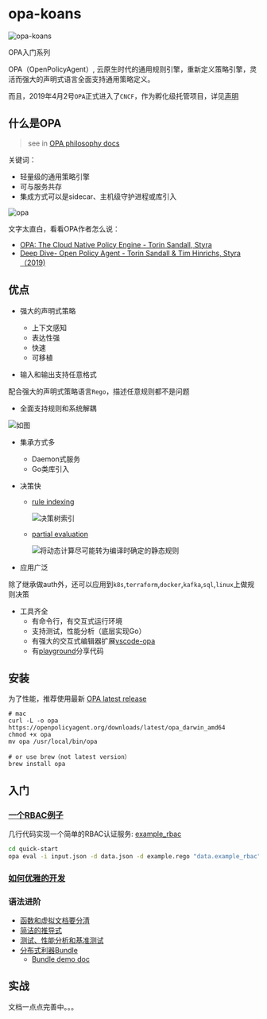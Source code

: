 # opa-koans

![opa-koans](https://github.com/NewbMiao/opa-koans/workflows/opa-koans/badge.svg?branch=master)

OPA入门系列

OPA（OpenPolicyAgent）, 云原生时代的通用规则引擎，重新定义策略引擎，灵活而强大的声明式语言全面支持通用策略定义。

而且，2019年4月2号`OPA`正式进入了`CNCF`，作为孵化级托管项目，详见[声明](https://www.cncf.io/blog/2019/04/02/toc-votes-to-move-opa-into-cncf-incubator/)

## 什么是OPA

> see in [OPA philosophy docs](https://www.openpolicyagent.org/docs/latest/philosophy/#what-is-opa)

关键词：

- 轻量级的通用策略引擎
- 可与服务共存
- 集成方式可以是sidecar、主机级守护进程或库引入

![opa](/misc/opa-service.png)

文字太直白，看看OPA作者怎么说：

- [OPA: The Cloud Native Policy Engine - Torin Sandall, Styra](https://www.bilibili.com/video/BV1AE411V7Hs/)
- [Deep Dive- Open Policy Agent - Torin Sandall & Tim Hinrichs, Styra（2019)](https://www.bilibili.com/video/BV19E411A7BH/)

## 优点

- 强大的声明式策略
  - 上下文感知
  - 表达性强
  - 快速
  - 可移植

- 输入和输出支持任意格式

配合强大的声明式策略语言`Rego`，描述任意规则都不是问题

- 全面支持规则和系统解耦

![如图](/misc/decouple.png)

- 集承方式多
  - Daemon式服务
  - Go类库引入
- 决策快
  - [rule indexing](https://blog.openpolicyagent.org/optimizing-opa-rule-indexing-59f03f17caf3)
  
    ![决策树索引](/misc/rule-indexing.png)

  - [partial evaluation](https://blog.openpolicyagent.org/partial-evaluation-162750eaf422)
  
    ![将动态计算尽可能转为编译时确定的静态规则](/misc/partial-evaluation.png)

- 应用广泛

除了继承做auth外，还可以应用到`k8s`,`terraform`,`docker`,`kafka`,`sql`,`linux`上做规则决策

- 工具齐全
  - 有命令行，有交互式运行环境
  - 支持测试，性能分析（底层实现Go）
  - 有强大的交互式编辑器扩展[vscode-opa](https://marketplace.visualstudio.com/items?itemName=tsandall.opa)
  - 有[playground](https://play.openpolicyagent.org/)分享代码

## 安装

为了性能，推荐使用最新 [OPA latest release](https://github.com/open-policy-agent/opa/releases/latest)

```shell
# mac
curl -L -o opa https://openpolicyagent.org/downloads/latest/opa_darwin_amd64
chmod +x opa
mv opa /usr/local/bin/opa

# or use brew（not latest version）
brew install opa
```

## 入门

### [一个RBAC例子](https://newbmiao.github.io/2020/03/13/opa-quick-start.html)

几行代码实现一个简单的RBAC认证服务: [example_rbac](https://github.com/NewbMiao/opa-koans/tree/master/quick-start)

```sh
cd quick-start
opa eval -i input.json -d data.json -d example.rego "data.example_rbac"
```

### [如何优雅的开发](https://newbmiao.github.io/2020/03/14/how-to-use-opa-cli-elegantly.html)

### 语法进阶

- [函数和虚拟文档要分清](https://newbmiao.github.io/2020/03/18/opa-func-and-virtual-doc.html)
- [简洁的推导式](https://newbmiao.github.io/2020/03/20/opa-comprehensions.html)
- [测试、性能分析和基准测试](https://newbmiao.github.io/2020/04/05/opa-test-profile-and-benchmark.html)
- [分布式利器Bundle](https://newbmiao.github.io/2020/04/16/opa-bundle.html)
  - [Bundle demo doc](https://newbmiao.github.io/opa-koans/bundle/)

## 实战

文档一点点完善中。。。
